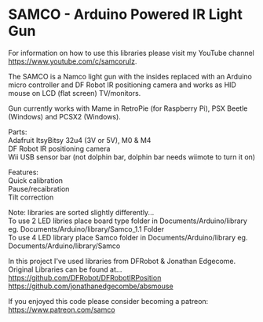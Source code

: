 # SAMCO - Arduino Powered IR Light Gun

For information on how to use this libraries please visit my YouTube channel https://www.youtube.com/c/samcorulz.

The SAMCO is a Namco light gun with the insides replaced with an Arduino micro controller and DF Robot IR positioning camera and works as HID mouse on LCD (flat screen) TV/monitors.

Gun currently works with Mame in RetroPie (for Raspberry Pi), PSX Beetle (Windows) and PCSX2 (Windows).

Parts:  
Adafruit ItsyBitsy 32u4 (3V or 5V), M0 & M4  
DF Robot IR positioning camera  
Wii USB sensor bar (not dolphin bar, dolphin bar needs wiimote to turn it on)

Features:  
Quick calibration  
Pause/recaibration  
Tilt correction  

Note: libraries are sorted slightly differently...  
To use 2 LED libries place board type folder in Documents/Arduino/library eg. Documents/Arduino/library/Samco_1.1 Folder  
To use 4 LED library place Samco folder in Documents/Arduino/library eg. Documents/Arduino/library/Samco  

In this project I've used libraries from DFRobot & Jonathan Edgecome. Original Libraries can be found at...
https://github.com/DFRobot/DFRobotIRPosition  
https://github.com/jonathanedgecombe/absmouse

If you enjoyed this code please consider becoming a patreon: https://www.patreon.com/samco
